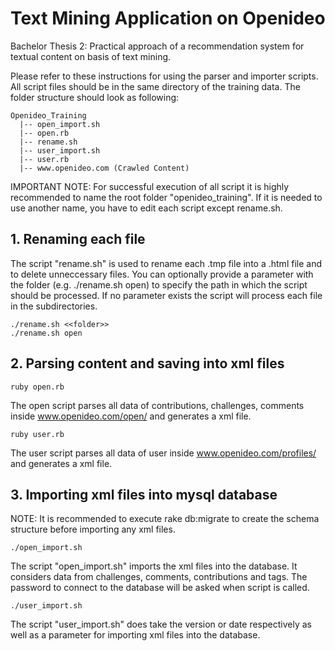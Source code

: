 Text Mining Application on Openideo
===================================

Bachelor Thesis 2: Practical approach of a recommendation system for textual content on basis of text mining.

Please refer to these instructions for using the parser and importer scripts. All script files should be in the same directory of the training data. The folder structure should look as following:

    Openideo_Training
      |-- open_import.sh
      |-- open.rb
      |-- rename.sh
      |-- user_import.sh
      |-- user.rb
      |-- www.openideo.com (Crawled Content)

IMPORTANT NOTE: For successful execution of all script it is highly recommended to name the root folder "openideo_training". If it is needed to use another name, you have to edit each script except rename.sh.

## 1. Renaming each file

The script "rename.sh" is used to rename each .tmp file into a .html file and to delete unneccessary files. You can optionally provide a parameter with the folder (e.g. ./rename.sh open) to specify the path in which the script should be processed. If no parameter exists the script will process each file in the subdirectories.

    ./rename.sh <<folder>>
    ./rename.sh open

## 2. Parsing content and saving into xml files

    ruby open.rb
    
The open script parses all data of contributions, challenges, comments inside www.openideo.com/open/ and generates a xml file.

    ruby user.rb
    
The user script parses all data of user inside www.openideo.com/profiles/ and generates a xml file.

## 3. Importing xml files into mysql database

NOTE: It is recommended to execute rake db:migrate to create the schema structure before importing any xml files.

    ./open_import.sh

The script "open_import.sh" imports the xml files into the database. It considers data from challenges, comments, contributions and tags. The password to connect to the database will be asked when script is called.

    ./user_import.sh

The script "user_import.sh" does take the version or date respectively as well as a parameter for importing xml files into the database.
